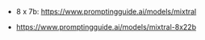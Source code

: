 



- 8 x 7b: https://www.promptingguide.ai/models/mixtral

- https://www.promptingguide.ai/models/mixtral-8x22b


